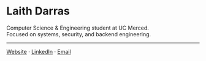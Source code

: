 # Laith Darras

Computer Science & Engineering student at UC Merced.  
Focused on systems, security, and backend engineering.

---

[Website](https://laith.vercel.app) · [LinkedIn](https://linkedin.com/in/laith-darras/) · [Email](mailto:laith.s.darras@gmail.com)
